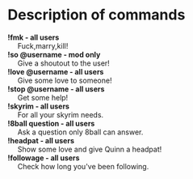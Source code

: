 # Description of commands

**!fmk - all users**   
&nbsp;&nbsp;&nbsp;&nbsp; Fuck,marry,kill!   
**!so @username - mod only**   
&nbsp;&nbsp;&nbsp;&nbsp; Give a shoutout to the user!  
**!love @username - all users**   
&nbsp;&nbsp;&nbsp;&nbsp; Give some love to someone!   
**!stop @username - all users**   
&nbsp;&nbsp;&nbsp;&nbsp; Get some help!   
**!skyrim - all users**   
&nbsp;&nbsp;&nbsp;&nbsp; For all your skyrim needs.   
**!8ball question - all users**   
&nbsp;&nbsp;&nbsp;&nbsp; Ask a question only 8ball can answer.   
**!headpat - all users**   
&nbsp;&nbsp;&nbsp;&nbsp; Show some love and give Quinn a headpat!   
**!followage - all users**   
&nbsp;&nbsp;&nbsp;&nbsp; Check how long you've been following. 
